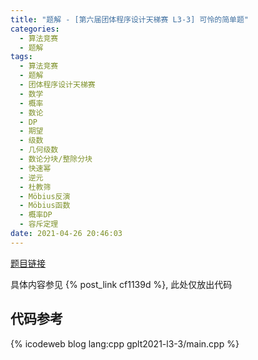 ```yaml
---
title: "题解 - [第六届团体程序设计天梯赛 L3-3] 可怜的简单题"
categories:
  - 算法竞赛
  - 题解
tags:
  - 算法竞赛
  - 题解
  - 团体程序设计天梯赛
  - 数学
  - 概率
  - 数论
  - DP
  - 期望
  - 级数
  - 几何级数
  - 数论分块/整除分块
  - 快速幂
  - 逆元
  - 杜教筛
  - Möbius反演
  - Möbius函数
  - 概率DP
  - 容斥定理
date: 2021-04-26 20:46:03
---
```


[题目链接](https://pintia.cn/problem-sets/994805046380707840/problems/1386335159927652366)

具体内容参见 {% post_link cf1139d %}, 此处仅放出代码

<!-- more -->

## 代码参考

{% icodeweb blog lang:cpp gplt2021-l3-3/main.cpp %}
